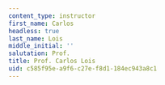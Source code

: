 ```yaml
---
content_type: instructor
first_name: Carlos
headless: true
last_name: Lois
middle_initial: ''
salutation: Prof.
title: Prof. Carlos Lois
uid: c585f95e-a9f6-c27e-f8d1-184ec943a8c1
---
```

